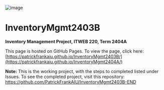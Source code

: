 ![image](https://github.com/PatrickFrankAIU/GradeManagerProject/assets/134087916/b5d814bf-e38f-456f-8f9c-cb5a98fb52fa)

# InventoryMgmt2403B
**Inventory Management Project, ITWEB 220, Term 2404A**

This page is hosted on GitHub Pages. To view the page, click here: [https://patrickfrankaiu.github.io/InventoryMgmt2403B/](https://patrickfrankaiu.github.io/InventoryMgmt2404A/)

**Note:** This is the working project, with the steps to completed listed under Issues. To see the completed project, visit this repository: 
https://github.com/PatrickFrankAIU/InventoryMgmt2403B-END

